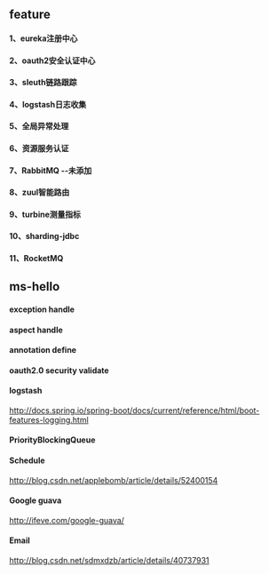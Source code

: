 ## feature
#### 1、eureka注册中心
#### 2、oauth2安全认证中心
#### 3、sleuth链路跟踪
#### 4、logstash日志收集
#### 5、全局异常处理
#### 6、资源服务认证
#### 7、RabbitMQ --未添加
#### 8、zuul智能路由
#### 9、turbine测量指标
#### 10、sharding-jdbc
#### 11、RocketMQ

## ms-hello
#### exception handle
#### aspect handle
#### annotation define
#### oauth2.0 security validate
#### logstash
http://docs.spring.io/spring-boot/docs/current/reference/html/boot-features-logging.html
#### PriorityBlockingQueue
#### Schedule
http://blog.csdn.net/applebomb/article/details/52400154
#### Google guava
http://ifeve.com/google-guava/
#### Email
http://blog.csdn.net/sdmxdzb/article/details/40737931